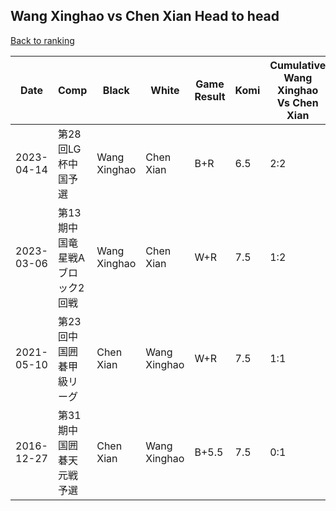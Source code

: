 ## Wang Xinghao vs Chen Xian Head to head

[Back to ranking](../../index.md)




| **Date** | **Comp** | **Black** | **White** | **Game Result** | **Komi** | **Cumulative Wang Xinghao Vs Chen Xian** | **Wang Xinghao Streak** | **Chen Xian Streak** | 
| --- | --- | --- | --- | --- | --- | --- | --- | --- |
| 2023-04-14 | 第28回LG杯中国予選 | Wang Xinghao | Chen Xian | B+R | 6.5 | 2:2 | 1 | 0 | 
| 2023-03-06 | 第13期中国竜星戦Aブロック2回戦 | Wang Xinghao | Chen Xian | W+R | 7.5 | 1:2 | 0 | 1 | 
| 2021-05-10 | 第23回中国囲碁甲級リーグ | Chen Xian | Wang Xinghao | W+R | 7.5 | 1:1 | 1 | 0 | 
| 2016-12-27 | 第31期中国囲碁天元戦予選 | Chen Xian | Wang Xinghao | B+5.5 | 7.5 | 0:1 | 0 | 1 |




